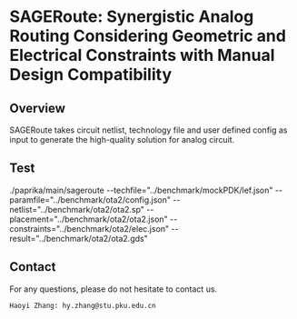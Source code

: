 # SAGERoute: Synergistic Analog Routing Considering Geometric and Electrical Constraints with Manual Design Compatibility

## Overview
SAGERoute takes circuit netlist, technology file and user defined config as input to generate the high-quality solution for analog circuit. 

## Test 
./paprika/main/sageroute --techfile="../benchmark/mockPDK/lef.json" --paramfile="../benchmark/ota2/config.json" --netlist="../benchmark/ota2/ota2.sp" --placement="../benchmark/ota2/ota2.json" --constraints="../benchmark/ota2/elec.json" --result="../benchmark/ota2/ota2.gds"



## Contact

For any questions, please do not hesitate to contact us.

```
Haoyi Zhang: hy.zhang@stu.pku.edu.cn
```
